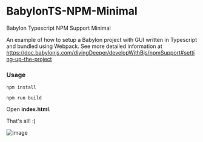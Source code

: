 # BabylonTS-NPM-Minimal
Babylon Typescript NPM Support Minimal

An example of how to setup a Babylon project with GUI written in Typescript and bundled using Webpack.
See more detailed information at https://doc.babylonjs.com/divingDeeper/developWithBjs/npmSupport#setting-up-the-project

### Usage
```npm install```

```npm run build```

Open **index.html**.

That's all! :)

![image](https://user-images.githubusercontent.com/25833327/142742600-95489d52-b547-4433-91d4-d082e3a2c026.png)

